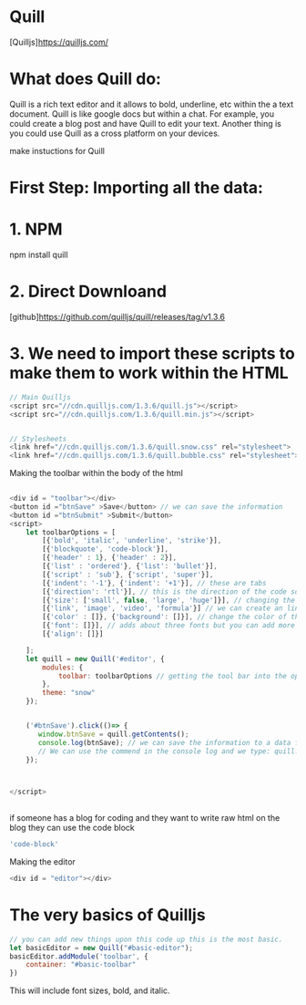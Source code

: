 # Quill

[Quilljs]https://quilljs.com/


# What does Quill do: 
Quill is a rich text editor and it allows to bold, underline, etc within the a text document. 
Quill is like google docs but within a chat. For example, you could create a blog post and have Quill to edit your text. Another thing is you could use Quill as a cross platform on your devices.

make instuctions for Quill

# First Step: Importing all the data:

# 1. NPM 

npm install quill 

# 2. Direct Downloand

[github]https://github.com/quilljs/quill/releases/tag/v1.3.6


# 3. We need to import these scripts to make them to work within the HTML
```js
// Main Quilljs
<script src="//cdn.quilljs.com/1.3.6/quill.js"></script>
<script src="//cdn.quilljs.com/1.3.6/quill.min.js"></script>


// Stylesheets
<link href="//cdn.quilljs.com/1.3.6/quill.snow.css" rel="stylesheet">
<link href="//cdn.quilljs.com/1.3.6/quill.bubble.css" rel="stylesheet">
```

Making the toolbar within the body of the html
```js 
 
<div id = "toolbar"></div>
<button id ="btnSave" >Save</button> // we can save the information
<button id ="btnSubmit" >Submit</button>
<script>
    let toolbarOptions = [
        [{'bold', 'italic', 'underline', 'strike'}],
        [{'blockquote', 'code-block'}],
        [{'header' : 1}, {'header' : 2}], 
        [{'list' : 'ordered'}, {'list': 'bullet'}],
        [{'script' : 'sub'}, {'script', 'super'}], 
        [{'indent': '-1'}, {'indent': '+1'}], // these are tabs
        [{'direction': 'rtl'}], // this is the direction of the code so you can write on the right to left on the screen.
        [{'size': ['small', false, 'large', 'huge']}], // changing the font size.
        [{'link', 'image', 'video', 'formula'}] // we can create an link, image, video, formula to the text editor.
        [{'color' : []}, {'background': []}], // change the color of the font and background
        [{'font': []}], // adds about three fonts but you can add more
        [{'align': []}]

    ];
    let quill = new Quill('#editor', {
        modules: {
            toolbar: toolbarOptions // getting the tool bar into the options of toolbarOptions
        }, 
        theme: "snow" 
    });


    ('#btnSave').click(()=> {
       window.btnSave = quill.getContents();
       console.log(btnSave); // we can save the information to a data for your blog.
       // We can use the commend in the console log and we type: quill.setContents(windows.btnSave);
    });



</script> 
  
```

if someone has a blog for coding and they want to write raw html on the blog they can use the code block

```js 
'code-block' 
```


Making the editor 
```js
<div id = "editor"></div>  
```


# The very basics of Quilljs

```js
// you can add new things upon this code up this is the most basic.
let basicEditor = new Quill("#basic-editor");
basicEditor.addModule('toolbar', {
    container: "#basic-toolbar" 
})
```
This will include font sizes, bold, and italic.




